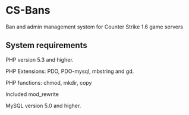 CS-Bans
=======

Ban and admin management system for Counter Strike 1.6 game servers

System requirements
--------------------

PHP version 5.3 and higher.

PHP Extensions: PDO, PDO-mysql, mbstring and gd.

PHP functions: chmod, mkdir, copy

Included mod_rewrite

MySQL version 5.0 and higher.
